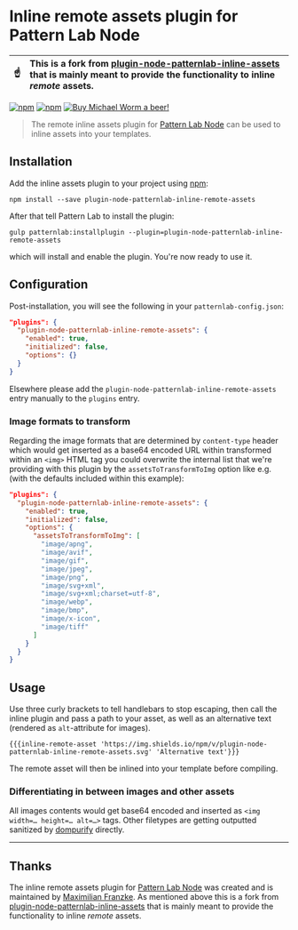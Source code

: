 # Inline remote assets plugin for Pattern Lab Node

| :point_up: | This is a fork from [plugin-node-patternlab-inline-assets](https://github.com/michaelworm/plugin-node-patternlab-inline-assets) that is mainly meant to provide the functionality to inline _remote_ assets. |
| ---------- | :----------------------------------------------------------------------------------------------------------------------------------------------------------------------------------------------------------- |

[![npm](https://img.shields.io/npm/v/plugin-node-patternlab-inline-remote-assets.svg?maxAge=86400)](https://www.npmjs.com/package/plugin-node-patternlab-inline-remote-assets)
[![npm](https://img.shields.io/npm/dt/plugin-node-patternlab-inline-remote-assets.svg?maxAge=86400)](https://www.npmjs.com/package/plugin-node-patternlab-inline-remote-assets)
[![Buy Michael Worm a beer!](https://img.shields.io/badge/Buy%20Michael%20Worm%20a%20beer!-%F0%9F%8D%BA-yellow.svg)](https://www.paypal.me/Miw0)

> The remote inline assets plugin for [Pattern Lab Node](https://github.com/pattern-lab/patternlab-node) can be used to inline assets into your templates.

## Installation

Add the inline assets plugin to your project using [npm](http://npmjs.com/):

    npm install --save plugin-node-patternlab-inline-remote-assets

After that tell Pattern Lab to install the plugin:

    gulp patternlab:installplugin --plugin=plugin-node-patternlab-inline-remote-assets

which will install and enable the plugin. You're now ready to use it.

## Configuration

Post-installation, you will see the following in your `patternlab-config.json`:

```json
"plugins": {
  "plugin-node-patternlab-inline-remote-assets": {
    "enabled": true,
    "initialized": false,
    "options": {}
  }
}
```

Elsewhere please add the `plugin-node-patternlab-inline-remote-assets` entry manually to the `plugins` entry.

### Image formats to transform

Regarding the image formats that are determined by `content-type` header which would get inserted as a base64 encoded URL within transformed within an `<img>` HTML tag you could overwrite the internal list that we're providing with this plugin by the `assetsToTransformToImg` option like e.g. (with the defaults included within this example):

```json
"plugins": {
  "plugin-node-patternlab-inline-remote-assets": {
    "enabled": true,
    "initialized": false,
    "options": {
      "assetsToTransformToImg": [
        "image/apng",
        "image/avif",
        "image/gif",
        "image/jpeg",
        "image/png",
        "image/svg+xml",
        "image/svg+xml;charset=utf-8",
        "image/webp",
        "image/bmp",
        "image/x-icon",
        "image/tiff"
      ]
    }
  }
}
```

## Usage

Use three curly brackets to tell handlebars to stop escaping, then call the inline plugin and pass a path to your asset, as well as an alternative text (rendered as `alt`-attribute for images).

    {{{inline-remote-asset 'https://img.shields.io/npm/v/plugin-node-patternlab-inline-remote-assets.svg' 'Alternative text'}}}

The remote asset will then be inlined into your template before compiling.

### Differentiating in between images and other assets

All images contents would get base64 encoded and inserted as `<img width=… height=… alt=…>` tags. Other filetypes are getting outputted sanitized by [dompurify](https://www.npmjs.com/package/dompurify) directly.

---

## Thanks

The inline remote assets plugin for [Pattern Lab Node](https://github.com/pattern-lab/patternlab-node) was created and is maintained by [Maximilian Franzke](https://github.com/mfranzke/). As mentioned above this is a fork from [plugin-node-patternlab-inline-assets](https://github.com/michaelworm/plugin-node-patternlab-inline-assets) that is mainly meant to provide the functionality to inline _remote_ assets.
